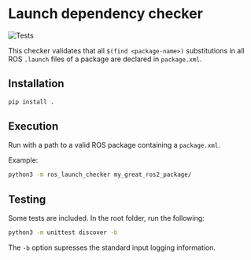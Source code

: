 # Launch dependency checker
![Tests](https://github.com/rosin-project/ros_launch_checker/workflows/Tests/badge.svg)

This checker validates that all `$(find <package-name>)` substitutions in all ROS `.launch` files of a package are declared in `package.xml`.


## Installation

```bash
pip install .
```

## Execution
Run with a path to a valid ROS package containing a `package.xml`.

Example:

```bash
python3 -m ros_launch_checker my_great_ros2_package/
```

## Testing

Some tests are included. In the root folder, run the following:

```bash
python3 -m unittest discover -b
```

The `-b` option supresses the standard input logging information.
